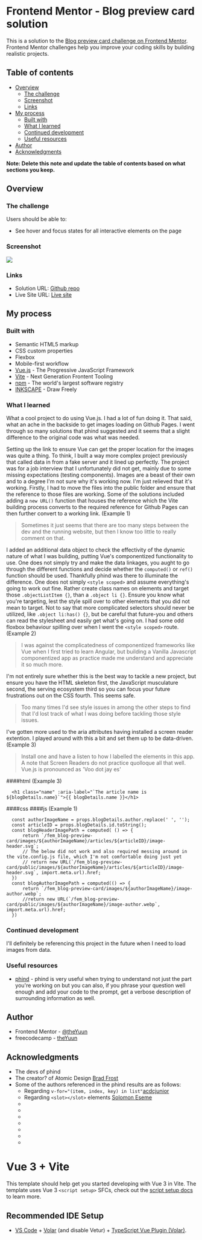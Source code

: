 # Frontend Mentor - Blog preview card solution

This is a solution to the [Blog preview card challenge on Frontend Mentor](https://www.frontendmentor.io/challenges/blog-preview-card-ckPaj01IcS). Frontend Mentor challenges help you improve your coding skills by building realistic projects. 

## Table of contents

- [Overview](#overview)
  - [The challenge](#the-challenge)
  - [Screenshot](#screenshot)
  - [Links](#links)
- [My process](#my-process)
  - [Built with](#built-with)
  - [What I learned](#what-i-learned)
  - [Continued development](#continued-development)
  - [Useful resources](#useful-resources)
- [Author](#author)
- [Acknowledgments](#acknowledgments)

**Note: Delete this note and update the table of contents based on what sections you keep.**

## Overview

### The challenge

Users should be able to:

- See hover and focus states for all interactive elements on the page

### Screenshot

![](./screenshot.jpg)

### Links

- Solution URL: [Github repo](https://github.com/theYuun/fem_blog-preview-card)
- Live Site URL: [Live site](https://theyuun.github.io/fem_blog-preview-card/)

## My process

### Built with

- Semantic HTML5 markup
- CSS custom properties
- Flexbox
- Mobile-first workflow
- [Vue.js](https://vuejs.org) - The Progressive JavaScript Framework
- [Vite](https://vitejs.dev/) - Next Generation Frontent Tooling
- [npm](npmjs.com) - The world's largest software registry
- [INKSCAPE](https://inkscape.org/) - Draw Freely

### What I learned

What a cool project to do using Vue.js. I had a lot of fun doing it.
That said, what an ache in the backside to get images loading on Github Pages. I went through so many solutions that phind suggested and it seems that a slight difference to the original code was what was needed.

Setting up the link to ensure Vue can get the proper location for the images was quite a thing.
To think, I built a way more complex project previously that called data in from a fake server and it lined up perfectly. The project was for a job interview that I unfortunately did not get, mainly due to some missing expectations (testing components). Images are a beast of their own and to a degree I'm not sure why it's working now. I'm just relieved that it's working.
Firstly, I had to move the files into the public folder and ensure that the reference to those files are working.
Some of the solutions included adding a ```new URL()``` function that houses the reference which the Vite building process converts to the required reference for Github Pages can then further convert to a working link. (Example 1)
> Sometimes it just seems that there are too many steps between the dev and the running website, but then I know too little to really comment on that.

I added an additional data object to check the effectivity of the dynamic nature of what I was building, putting Vue's componentized functionality to use.
One does not simply try and make the data linkages, you aught to go through the different functions and decide whether the ```computed()``` or ```ref()``` function should be used. Thankfully phind was there to illuminate the difference.
One does not simply ```<style scoped>``` and assume everything's going to work out fine. Rather create class names on elements and target those ```.objectListItem {}```, than a ```.object li {}```. Ensure you know what you're targeting, lest the style spill over to other elements that you did not mean to target. Not to say that more complicated selectors should never be utilized, like ```.object li:has() {}```, but be careful that future-you and others can read the stylesheet and easily get what's going on. I had some odd floxbox behaviour spilling over when I went the ```<style scoped>``` route. (Example 2)
> I was against the complicatedness of componentized frameworks like Vue when I first tried to learn Angular, but building a Vanilla Javascript componentized app as practice made me understand and appreciate it so much more.

I'm not entirely sure whether this is the best way to tackle a new project, but ensure you have the HTML skeleton first, the JavaScript musculature second, the serving ecosystem third so you can focus your future frustrations out on the CSS fourth. This seems safe.
> Too many times I'd see style issues in among the other steps to find that I'd lost track of what I was doing before tackling those style issues.

I've gotten more used to the aria attributes having installed a screen reader extention.
I played around with this a bit and set them up to be data-driven. (Example 3)
> Install one and have a listen to how I labelled the elements in this app.
> A note that Screen Readers do not practice quolloque all that well. Vue.js is pronounced as 'Voo dot jay es'


####html
(Example 3)
```
  <h1 class="name" :aria-label="`The article name is ${blogDetails.name}`">{{ blogDetails.name }}</h1>
```
####css
####js
(Example 1)
```
  const authorImageName = props.blogDetails.author.replace(' ', '');
  const articleID = props.blogDetails.id.toString();
  const blogHeaderImagePath = computed( () => {
      return `/fem_blog-preview-card/images/${authorImageName}/articles/${articleID}/image-header.svg`;
      // The below did not work and also required messing around in the vite.config.js file, which I'm not comfortable doing just yet
      // return new URL(`/fem_blog-preview-card/public/images/${authorImageName}/articles/${articleID}/image-header.svg`, import.meta.url).href;
  })
  const blogAuthorImagePath = computed(() => {
      return `/fem_blog-preview-card/images/${authorImageName}/image-author.webp`;
      //return new URL(`/fem_blog-preview-card/public/images/${authorImageName}/image-author.webp`, import.meta.url).href;
  })
```

### Continued development

I'll definitely be referencing this project in the future when I need to load images from data.

### Useful resources

- [phind](https://www.phind.com/search?home=true) - phind is very useful when trying to understand not just the part you're working on but you can also, if you phrase your question well enough and add your code to the prompt, get a verbose description of surrounding information as well.

## Author

- Frontend Mentor - [@theYuun](https://www.frontendmentor.io/profile/theYuun)
- freecodecamp - [theYuun](https://www.freecodecamp.org/theYuun)

## Acknowledgments

- The devs of phind
- The creator? of Atomic Design [Brad Frost](https://shop.bradfrost.com/)
- Some of the authors referenced in the phind results are as follows:
    - Regarding ```v-for="(item, index, key) in list"```[acdcjunior](https://stackoverflow.com/users/1850609/acdcjunior)
    - Regarding ```<slot></slot>``` elements [Solomon Eseme](https://enterprisevue.dev/blog/slots-in-vue-deep-dive/)
    - []()
    - []()
    - []()
    - []()
    - []()
    - []()
    - []()



# Vue 3 + Vite

This template should help get you started developing with Vue 3 in Vite. The template uses Vue 3 `<script setup>` SFCs, check out the [script setup docs](https://v3.vuejs.org/api/sfc-script-setup.html#sfc-script-setup) to learn more.

## Recommended IDE Setup

- [VS Code](https://code.visualstudio.com/) + [Volar](https://marketplace.visualstudio.com/items?itemName=Vue.volar) (and disable Vetur) + [TypeScript Vue Plugin (Volar)](https://marketplace.visualstudio.com/items?itemName=Vue.vscode-typescript-vue-plugin).
